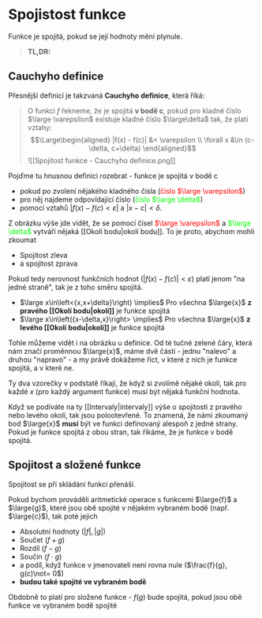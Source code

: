 # Spojistost funkce
Funkce je spojitá, pokud se její hodnoty mění plynule.

>**TL,DR:**


## Cauchyho definice
Přesnější definicí je takzvaná **Cauchyho definice**, která říká:

>O funkci $f$ řekneme, že je spojitá **v bodě c**, pokud pro kladné číslo $\large \varepsilon$ existuje kladné číslo $\large\delta$ tak, že platí vztahy:
>$$\Large\begin{aligned}
>|f(x) - f(c)| &< \varepsilon \\
>\forall x &\in (c-\delta, c+\delta)
\end{aligned}$$
>![[Spojitost funkce - Cauchyho definice.png]]

Pojďme tu hnusnou definici rozebrat - funkce je spojitá v bodě c
- pokud po zvolení nějakého kladného čísla (<span style="color:red">číslo $\large \varepsilon$</span>)
- pro něj najdeme odpovídající číslo (<span style="color:lime">číslo $\large \delta$</span>)
- pomocí vztahů $|f(x)-f(c) < \varepsilon|$ a $|x-c|<\delta$.

Z obrázku výše jde vidět, že se pomocí čísel <span style="color:red">$\large \varepsilon$</span> a <span style="color:lime">$\large \delta$</span> vytváří nějaká [[Okolí bodu|okolí bodu]]. To je proto, abychom mohli zkoumat
- Spojitost zleva
- a spojitost zprava

Pokud tedy nerovnost funkčních hodnot ($|f(x) - f(c)| < \varepsilon$) platí jenom "na jedné straně", tak je z toho směru spojitá.
- $\large x\in\left<{x,x+\delta}\right) \implies$ Pro všechna $\large{x}$ **z pravého [[Okolí bodu|okolí]]** je funkce spojitá
- $\large x\in\left({x-\delta,x}\right> \implies$ Pro všechna $\large{x}$ **z levého [[Okolí bodu|okolí]]** je funkce spojitá

Tohle můžeme vidět i na obrázku u definice. Od té tučné zelené čáry, která nám značí proměnnou $\large{x}$, máme dvě části - jednu "nalevo" a druhou "napravo" - a my právě dokážeme říct, v které z nich je funkce spojitá, a v které ne.

Ty dva vzorečky v podstatě říkají, že když si zvolímě nějaké okolí, tak pro každé $x$ (pro každý argument funkce) musí být nějaká funkční hodnota.

Když se podíváte na ty [[Intervaly|intervaly]] výše o spojitosti z pravého nebo levého okolí, tak jsou polootevřené.  To znamená, že námi zkoumaný bod $\large{x}$ **musí** být ve funkci definovaný alespoň z jedné strany. Pokud je funkce spojitá z obou stran, tak říkáme, že je funkce v bodě spojitá.

## Spojitost a složené funkce
Spojitost se při skládání funkcí přenáší. 

Pokud bychom prováděli aritmetické operace s funkcemi $\large{f}$ a $\large{g}$, které jsou obě spojité v nějakém vybraném bodě (např. $\large{c}$), tak poté jejich
- Absolutní hodnoty (${|f|, |g|}$)
- Součet ($f+g$)
- Rozdíl ($f-g$)
- Součin ($f\cdot g$)
- a podíl, když funkce v jmenovateli není rovna nule ($\frac{f}{g}, g(c)\not= 0$)
- **budou také spojité ve vybraném bodě**

Obdobně to platí pro složené funkce - $f(g)$ bude spojitá, pokud jsou obě funkce ve vybraném bodě spojité
